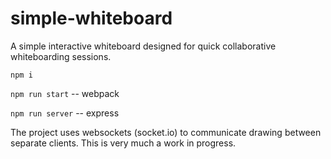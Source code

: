 # simple-whiteboard

A simple interactive whiteboard designed for quick collaborative whiteboarding sessions. 
 
``` npm i ```

``` npm run start ``` -- webpack

``` npm run server ``` -- express

The project uses websockets (socket.io) to communicate drawing between separate clients. This is very much a work in progress.  
